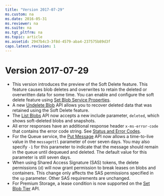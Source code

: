 ```yaml
---
title: "Version 2017-07-29"
ms.custom: na
ms.date: 2016-05-31
ms.reviewer: na
ms.suite: na
ms.tgt_pltfrm: na
ms.topic: article
ms.assetid: 2947b4c3-3f8d-4579-aba4-237575b89d3f
caps.latest.revision: 1
---
```

# Version 2017-07-29

- This version introduces the preview of the Soft Delete feature. This feature causes blob deletes and overwrites to retain the deleted or overwritten data for some time. You can enable and configure the soft delete feature using [Set Blob Service Properties](Set-Blob-Service-Properties.md).
- A new [Undelete Blob](Undelete-Blob.md) API allows you to recover deleted data that was retained using the Soft Delete feature.
- The [List Blobs](List-Blobs.md) API now accepts a new include parameter, `deleted`, which shows soft-deleted blobs and snapshots.
- All error responses have an additional response header `x-ms-error-code` that contains the error code string. See [Status and Error Codes](Status-and-Error-Codes2.md).
- For the Queue service, the [Put Message](Put-Message.md) API now allows a time-to-live value in the `messagettl` parameter of over seven days. You may also specify `-1` for this parameter to indicate that the message should remain in the queue until dequeued and deleted. The default value for this parameter is still seven days.
- When using Shared Access Signature (SAS) tokens, the delete permissions (`d`) will now grant permission to break leases on blobs and containers. This change only affects the SAS permissions specified in the `sp` parameter. Other SAS requirements are unchanged.
- For Premium Storage, a lease condition is now supported on the [Set Blob Tier](set-blob-tier.md) API.
